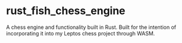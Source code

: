 # rust_fish_chess_engine
A chess engine and functionality built in Rust. Built for the intention of incorporating it into my Leptos chess project through WASM.
